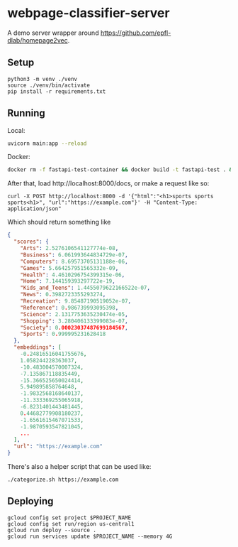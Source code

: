 # webpage-classifier-server

A demo server wrapper around https://github.com/epfl-dlab/homepage2vec.

## Setup

```
python3 -m venv ./venv
source ./venv/bin/activate
pip install -r requirements.txt 
```

## Running 

Local:
```sh
uvicorn main:app --reload
```

Docker:
```sh
docker rm -f fastapi-test-container && docker build -t fastapi-test . && docker run -it --name fastapi-test-container -e PORT=8080 -p 8000:8080 fastapi-test
```

After that, load http://localhost:8000/docs, or make a request like so:

```
curl -X POST http://localhost:8000 -d '{"html":"<h1>sports sports sports<h1>", "url":"https://example.com"}' -H "Content-Type: application/json"
```

Which should return something like

```json
{
  "scores": {
    "Arts": 2.5276106541127774e-08,
    "Business": 6.061993644834729e-07,
    "Computers": 8.69573705131188e-06,
    "Games": 5.664257951565332e-09,
    "Health": 4.4610296754399315e-06,
    "Home": 7.144159393297722e-19,
    "Kids_and_Teens": 1.4455079622166522e-07,
    "News": 0.3982723355293274,
    "Recreation": 9.85487190519052e-07,
    "Reference": 0.986739993095398,
    "Science": 2.1317753635230474e-05,
    "Shopping": 3.280406133399083e-07,
    "Society": 0.00023037487699184567,
    "Sports": 0.999995231628418
  },
  "embeddings": [
    -0.24816516041755676,
    1.058244228363037,
    -10.483004570007324,
    -7.135867118835449,
    -15.366525650024414,
    5.949895858764648,
    -1.9832568168640137,
    -11.333369255065918,
    -6.8231401443481445,
    0.44682779908180237,
    -1.6561615467071533,
    -1.9870593547821045,
    ...
  ],
  "url": "https://example.com"
}
```

There's also a helper script that can be used like:

```
./categorize.sh https://example.com
```

## Deploying

```
gcloud config set project $PROJECT_NAME
gcloud config set run/region us-central1
gcloud run deploy --source .
gcloud run services update $PROJECT_NAME --memory 4G
```
